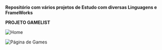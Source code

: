 **Repositório com vários projetos de Estudo com diversas Linguagens e FrameWorks**


**PROJETO GAMELIST** 

![Home](https://drive.google.com/file/d/18HTyaXsqWfoMCmXUIwfmub54SuB6dYjc/view?usp=sharing)

![Página de Games](https://drive.google.com/file/d/1ahaOK3hQ1TF8QU4sEhfgoYZr7-VkEyTM/view?usp=sharing)

